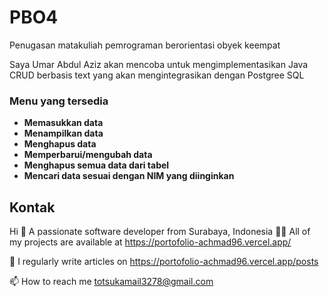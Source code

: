 # PBO4
Penugasan matakuliah pemrograman berorientasi obyek keempat

Saya Umar Abdul Aziz akan mencoba untuk mengimplementasikan Java CRUD berbasis text yang akan mengintegrasikan dengan Postgree SQL


### **Menu yang tersedia**

* **Memasukkan data** 
* **Menampilkan data**
* **Menghapus data** 
* **Memperbarui/mengubah data**
* **Menghapus semua data dari tabel**
* **Mencari data sesuai dengan NIM yang diinginkan**

  
## Kontak

Hi 👋
A passionate software developer from Surabaya, Indonesia
👨‍💻 All of my projects are available at https://portofolio-achmad96.vercel.app/

📝 I regularly write articles on https://portofolio-achmad96.vercel.app/posts

📫 How to reach me totsukamail3278@gmail.com
